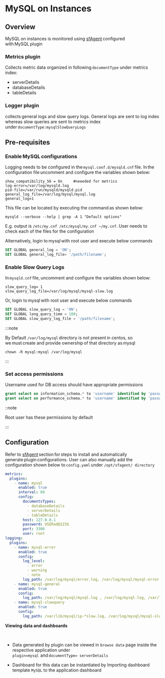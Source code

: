 # MySQL on Instances

## Overview

MySQL on instances is monitored using [sfAgent](/docs/Quick_Start/getting_start#sfagent) configured with MySQL plugin  

### Metrics plugin

Collects metric data organized in following `documentType` under metrics index:  

- serverDetails  
- databaseDetails 
- tableDetails 

### Logger plugin

collects general logs and slow query logs. General logs are sent to log index whereas slow queries are sent to metrics index under `documentType:mysqlSlowQueryLogs`  

## Pre-requisites  

### Enable MySQL configurations

Logging needs to be configured in the `mysql.conf.d/mysqld.cnf` file. In the configuration file uncomment and configure the variables shown below:  

```
show_compatibility_56 = On     #neeeded for metrics 
log-error=/var/log/mysqld.log  
pid-file=/var/run/mysqld/mysqld.pid  
general_log_file=/var/log/mysql/mysql.log  
general_log=1  
```

This file can be located by executing the command as shown below:  

```shell
mysqld --verbose --help | grep -A 1 "Default options"  
```

E.g. output is `/etc/my.cnf /etc/mysql/my.cnf ~/my.cnf`. User needs to check each of the files for the configuration 

Alternatively, login to mysql with root user and execute below commands  

```sql
SET GLOBAL general_log = 'ON';  
SET GLOBAL general_log_file= '/path/filename';  
```

### Enable Slow Query Logs   

In `mysqld.cnf` file, uncomment and configure the variables shown below: 

```shell
slow_query_log= 1  
slow_query_log_file=/var/log/mysql/mysql-slow.log  
```

Or, login to mysql with root user and execute below commands  

```sql
SET GLOBAL slow_query_log = 'ON';  
SET GLOBAL long_query_time = 100;  
SET GLOBAL slow_query_log_file = '/path/filename';  
```

:::note

By Default `/var/log/mysql` directory is not present in centos, so we must create and provide ownership of that directory as mysql   

```shell
chown -R mysql:mysql /var/log/mysql 
```

:::

### Set access permissions

Username used for DB access should have appropriate permissions  

```sql
grant select on information_schema.* to 'username' identified by 'password';  
grant select on performance_schema.* to 'username' identified by 'password';  
```

::note

Root user has these permissions by default  

:::


## Configuration 

Refer to [sfAgent](/docs/Quick_Start/getting_start#sfagent) section for steps to install and automatically generate plugin configurations. User can also manually add the configuration shown below to `config.yaml` under `/opt/sfagent/ directory`  

```yaml
metrics:  
  plugins:  
    - name: mysql  
      enabled: true  
      interval: 60  
      config:  
        documentsTypes:  
          - databaseDetails  
          - serverDetails  
          - tableDetails  
        host: 127.0.0.1  
        password: USERad@123$  
        port: 3306  
        user: root  
logging:  
  plugins:  
    - name: mysql-error  
      enabled: true  
      config:  
        log_level:  
          - error  
          - warning  
          - note  
        log_path: /var/log/mysql/error.log, /var/log/mysql/mysql-error.log, /var/log/mysqld.err, /var/log/mysqld.log  
    - name: mysql-general  
      enabled: true  
      config:  
        log_path: /var/log/mysql/mysql.log , /var/log/mysql.log, /var/log/mysqld.log, /var/lib/mysql/ip-*.log  
    - name: mysql-slowquery  
      enabled: true  
      config:  
        log_path: /var/lib/mysql/ip-*slow.log, /var/log/mysql/mysql-slow.log  
```

**Viewing data and dashboards**   

  

- Data generated by plugin can be viewed in `browse data` page inside the respective application under `plugin=mysql`  and `documentType= serverDetails`  

- Dashboard for this data can be instantiated by Importing dashboard template `MySQL` to the application dashboard  
